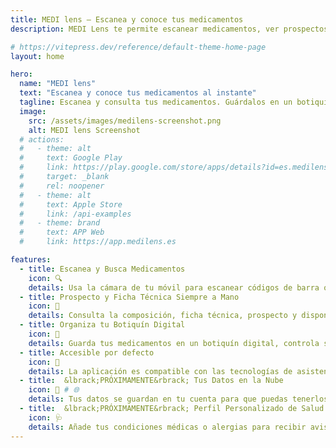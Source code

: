 ```yaml
---
title: MEDI lens — Escanea y conoce tus medicamentos
description: MEDI Lens te permite escanear medicamentos, ver prospectos, composición, receta y gestionar un botiquín digital con alertas de caducidad.

# https://vitepress.dev/reference/default-theme-home-page
layout: home

hero:
  name: "MEDI lens"
  text: "Escanea y conoce tus medicamentos al instante"
  tagline: Escanea y consulta tus medicamentos. Guárdalos en un botiquín digital, recibe alertas antes de que caduquen y accede siempre a la información oficial de la AEMPS.
  image:
    src: /assets/images/medilens-screenshot.png
    alt: MEDI lens Screenshot
  # actions:
  #   - theme: alt
  #     text: Google Play
  #     link: https://play.google.com/store/apps/details?id=es.medilens.app&utm_source=medilens_website&utm_medium=referral&utm_campaign=home_cta
  #     target: _blank
  #     rel: noopener
  #   - theme: alt
  #     text: Apple Store
  #     link: /api-examples
  #   - theme: brand
  #     text: APP Web
  #     link: https://app.medilens.es

features:
  - title: Escanea y Busca Medicamentos
    icon: 🔍
    details: Usa la cámara de tu móvil para escanear códigos de barra o usa el buscador y accede al instante a toda la información oficial de tus medicamentos. Rápido, sencillo y desde dónde tú quieras.
  - title: Prospecto y Ficha Técnica Siempre a Mano
    icon: 💊
    details: Consulta la composición, ficha técnica, prospecto y disponibilidad global de cualquier medicamento. Toda la información, actualizada y accesible cuando la necesites.
  - title: Organiza tu Botiquín Digital
    icon: 🧰
    details: Guarda tus medicamentos en un botiquín digital, controla su fecha de caducidad y recibe avisos antes de que caduquen. Lleva un seguimiento claro y evita sorpresas.
  - title: Accesible por defecto
    icon: 🧠
    details: La aplicación es compatible con las tecnologías de asistencia integradas en Android e iOS, incluyendo los lectores de pantalla <strong>TalkBack</strong> y <strong>VoiceOver</strong>.
  - title:  &lbrack;PRÓXIMAMENTE&rbrack; Tus Datos en la Nube
    icon: 🔄 # 🌐
    details: Tus datos se guardan en tu cuenta para que puedas tenerlos sincronizados entre dispositivos y no perder tu botiquín.
  - title:  &lbrack;PRÓXIMAMENTE&rbrack; Perfil Personalizado de Salud
    icon: 🩺
    details: Añade tus condiciones médicas o alergias para recibir avisos relevantes sobre los medicamentos que escaneas o guardas en tu botiquín.
---
```


